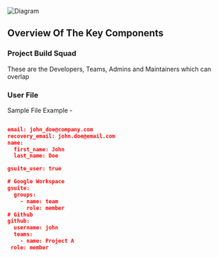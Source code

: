 ![Diagram](/image.png)

## Overview Of The Key Components

### Project Build Squad 
These are the Developers, Teams, Admins and Maintainers which can overlap

### User File

Sample File Example - 

```JSON

email: john_doe@company.com
recovery_email: john.doe@email.com
name:
  first_name: John
  last_name: Doe

gsuite_user: true

# Google Workspace
gsuite:
  groups:
    - name: team
      role: member
# Github
github:
  username: john
  teams:
    - name: Project A
 role: member

```
